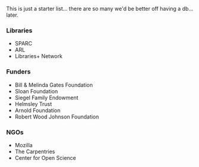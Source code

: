 This is just a starter list... there are so many we'd be better off having a db... later.

### Libraries
* SPARC
* ARL
* Libraries+ Network


### Funders
* Bill & Melinda Gates Foundation
* Sloan Foundation
* Siegel Family Endowment
* Helmsley Trust
* Arnold Foundation
* Robert Wood Johnson Foundation

### NGOs
* Mozilla
* The Carpentries
* Center for Open Science
